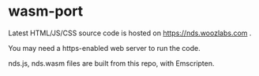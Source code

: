 # wasm-port

Latest HTML/JS/CSS source code is hosted on https://nds.woozlabs.com .

You may need a https-enabled web server to run the code.

nds.js, nds.wasm files are built from this repo, with Emscripten.
